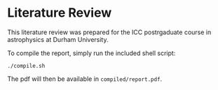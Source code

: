 Literature Review
=================

This literature review was prepared for the ICC postrgaduate course in
astrophysics at Durham University.

To compile the report, simply run the included shell script:
```
./compile.sh
```
The pdf will then be available in `compiled/report.pdf`.
